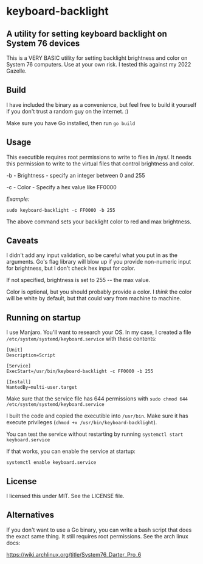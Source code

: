# keyboard-backlight

## A utility for setting keyboard backlight on System 76 devices

This is a VERY BASIC utility for setting backlight brightness and color on System 76 computers. Use at your own risk. I tested this against my 2022 Gazelle.

## Build

I have included the binary as a convenience, but feel free to build it yourself if you don't trust a random guy on the internet. :)

Make sure you have Go installed, then run `go build`

## Usage

This executible requires root permissions to write to files in /sys/. It needs this permission to write to the virtual files that control brightness and color.

-b - Brightness - specify an integer between 0 and 255

-c - Color - Specify a hex value like FF0000

*Example:*

`sudo keyboard-backlight -c FF0000 -b 255`

The above command sets your backlight color to red and max brightness.

## Caveats

I didn't add any input validation, so be careful what you put in as the arguments. Go's flag library will blow up if you provide non-numeric input for brightness, but I don't check hex input for color.

If not specified, brightness is set to 255 -- the max value.

Color is optional, but you should probably provide a color. I _think_ the color will be white by default, but that could vary from machine to machine.

## Running on startup

I use Manjaro. You'll want to research your OS.  In my case, I created a file `/etc/system/systemd/keyboard.service` with these contents:

```
[Unit]
Description=Script

[Service]
ExecStart=/usr/bin/keyboard-backlight -c FF0000 -b 255

[Install]
WantedBy=multi-user.target 
```

Make sure that the service file has 644 permissions with `sudo chmod 644 /etc/system/systemd/keyboard.service`

I built the code and copied the executible into `/usr/bin`. Make sure it has execute privileges (`chmod +x /usr/bin/keyboard-backlight`).

You can test the service without restarting by running `systemctl start keyboard.service`

If that works, you can enable the service at startup:

`systemctl enable keyboard.service`

## License

I licensed this under MIT. See the LICENSE file.

## Alternatives

If you don't want to use a Go binary, you can write a bash script that does the exact same thing. It still requires root permissions. See the arch linux docs:

https://wiki.archlinux.org/title/System76_Darter_Pro_6
